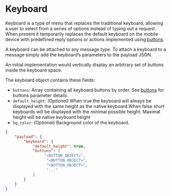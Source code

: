 # Keyboard

Keyboard is a type of menu that replaces the traditional keyboard, allowing a user to select from a series of options instead of typing out a request. When present it temporarily replaces the default keyboard on the mobile device with predefined reply options or actions implemented using [buttons](../buttons/).

A keyboard can be attached to any message type. To attach a keyboard to a message simply add the keyboard’s parameters to the payload JSON.

An initial implementation would vertically display an arbitrary set of buttons inside the keyboard space.

The keyboard object contains these fields:

- `buttons`: Array containing all keyboard buttons by order. See [buttons](../buttons/) for buttons parameter details.
- `default_height`: _(Optional)_  When true the keyboard will always be displayed with the same height as the native keyboard.When false short keyboards will be displayed with the minimal possible height. Maximal height will be native keyboard height
- `bg_color`: _(Optional)_ Background color of the keyboard.


```json
{
    "payload": {
        "keyboard": {
            "default_height": true,
            "buttons": [
                 "<BUTTON_OBJECT>",
                  "<BUTTON_OBJECT>",
                  "<BUTTON_OBJECT>",
                  "..."
            ]
        }
    }
}